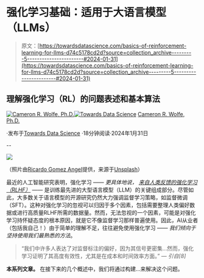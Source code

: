 # 强化学习基础：适用于大语言模型（LLMs）

> 原文：[https://towardsdatascience.com/basics-of-reinforcement-learning-for-llms-d74c5178cd2d?source=collection_archive---------5-----------------------#2024-01-31](https://towardsdatascience.com/basics-of-reinforcement-learning-for-llms-d74c5178cd2d?source=collection_archive---------5-----------------------#2024-01-31)

## 理解强化学习（RL）的问题表述和基本算法

[](https://wolfecameron.medium.com/?source=post_page---byline--d74c5178cd2d--------------------------------)[![Cameron R. Wolfe, Ph.D.](../Images/52bb88d7cf1105501be2fae5ccbe7a03.png)](https://wolfecameron.medium.com/?source=post_page---byline--d74c5178cd2d--------------------------------)[](https://towardsdatascience.com/?source=post_page---byline--d74c5178cd2d--------------------------------)[![Towards Data Science](../Images/a6ff2676ffcc0c7aad8aaf1d79379785.png)](https://towardsdatascience.com/?source=post_page---byline--d74c5178cd2d--------------------------------) [Cameron R. Wolfe, Ph.D.](https://wolfecameron.medium.com/?source=post_page---byline--d74c5178cd2d--------------------------------)

·发布于[Towards Data Science](https://towardsdatascience.com/?source=post_page---byline--d74c5178cd2d--------------------------------) ·18分钟阅读·2024年1月31日

--

![](../Images/3e89f8565100e5322bcdaf6af0d84e22.png)

（照片由[Ricardo Gomez Angel](https://unsplash.com/@rgaleriacom?utm_content=creditCopyText&utm_medium=referral&utm_source=unsplash)提供，来源于[Unsplash](https://unsplash.com/photos/grayscale-photo-of-metal-mesh-screen-z6CcN8rlftY?utm_content=creditCopyText&utm_medium=referral&utm_source=unsplash)）

最近的人工智能研究表明，强化学习 —— *更具体地说，* [*来自人类反馈的强化学习（RLHF）*](https://magazine.sebastianraschka.com/p/llm-training-rlhf-and-its-alternatives) —— 是训练最先进的大型语言模型（LLM）的关键组成部分。尽管如此，大多数关于语言模型的开源研究仍然大力强调监督学习策略，如监督微调（SFT）。这种对强化学习的忽视可以归因于多个因素，包括需要整理人类偏好数据或进行高质量RLHF所需的数据量。然而，无法忽视的一个因素，可能是对强化学习持怀疑态度的根本原因，就是它不像监督学习那样普遍使用。因此，AI从业者（包括我自己！）由于简单的理解不足，往往避免使用强化学习 —— *我们倾向于坚持使用我们最熟悉的方法*。

> “我们中许多人表达了对监督标注的偏好，因为其信号更密集…然而，强化学习证明了其高度有效性，尤其是在成本和时间效率方面。” *— 引自[8]*

**本系列文章。** 在接下来的几个概述中，我们将通过构建…来解决这个问题。
